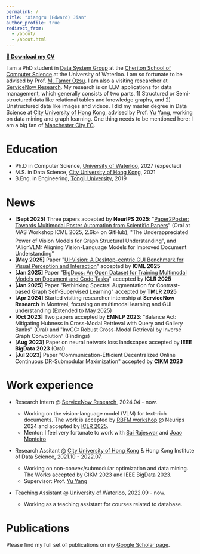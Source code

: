 ```yaml
---
permalink: /
title: "Xiangru (Edward) Jian"
author_profile: true
redirect_from: 
  - /about/
  - /about.html
---
```


**[📄 Download my CV](../files/CV_Xiangru_Jian_latest.pdf)**

I am a PhD student in [Data System Group](https://uwaterloo.ca/data-systems-group/) at the [Cheriton School of Computer Science](https://cs.uwaterloo.ca/) at the University of Waterloo. I am so fortunate to be advised by Prof. [M. Tamer Özsu](https://cs.uwaterloo.ca/~tozsu/). I am also a visiting researcher at [ServiceNow Research](https://www.servicenow.com/research/author/xiangru-jian.html). My research is on LLM applications for data management, which generally consists of two parts, 1) Structured or Semi-structured data like relational tables and knowledge graphs, and 2) Unstructured data like images and videos. I did my master degree in Data Science at [City University of Hong Kong](https://www.ds.cityu.edu.hk/), advised by Prof. [Yu Yang](https://yuyangcs.github.io/), working on data mining and graph learning. One thing needs to be mentioned here: I am a big fan of [Manchester City FC](https://www.mancity.com/).



Education
======
* Ph.D in Computer Science, [University of Waterloo](https://cs.uwaterloo.ca/), 2027 (expected)
* M.S. in Data Science, [City University of Hong Kong](https://www.ds.cityu.edu.hk/), 2021
* B.Eng. in Engineering, [Tongji University](https://en.tongji.edu.cn/), 2019

News
======
* **[Sept 2025]** Three papers accepted by **NeurIPS 2025**: "[Paper2Poster: Towards Multimodal Poster Automation from Scientific Papers](https://arxiv.org/abs/2406.02365)" (Oral at MAS Workshop ICML 2025, 2.6k⭐ on GitHub), "The Underappreciated Power of Vision Models for Graph Structural Understanding", and "AlignVLM: Aligning Vision-Language Models for Improved Document Understanding"
* **[May 2025]** Paper "[UI-Vision: A Desktop-centric GUI Benchmark for Visual Perception and Interaction](https://ui-vision.github.io/)" accepted by **ICML 2025**
* **[Jan 2025]** Paper "[BigDocs: An Open Dataset for Training Multimodal Models on Document and Code Tasks](https://bigdocs-bench.github.io/)" accepted by **ICLR 2025**
* **[Jan 2025]** Paper "Rethinking Spectral Augmentation for Contrast-based Graph Self-Supervised Learning" accepted by **TMLR 2025**
* **[Apr 2024]** Started visiting researcher internship at **ServiceNow Research** in Montreal, focusing on multimodal learning and GUI understanding (Extended to May 2025)
* **[Oct 2023]** Two papers accepted by **EMNLP 2023**: "Balance Act: Mitigating Hubness in Cross-Modal Retrieval with Query and Gallery Banks" (Oral) and "InvGC: Robust Cross-Modal Retrieval by Inverse Graph Convolution" (Findings)
* **[Aug 2023]** Paper on neural network loss landscapes accepted by **IEEE BigData 2023** (Oral)
* **[Jul 2023]** Paper "Communication-Efficient Decentralized Online Continuous DR-Submodular Maximization" accepted by **CIKM 2023**

Work experience
======
* Research Intern @ [ServiceNow Research](https://www.servicenow.com/research/author/xiangru-jian.html), 2024.04 - now.
  * Working on the vision-language model (VLM) for text-rich documents. The work is accepted by [RBFM workshop](https://asu-apg.github.io/rbfm/) @ Neurips 2024 and accepted by [ICLR 2025](https://openreview.net/forum?id=b1ivBPLb1n).
  * Mentor: I feel very fortunate to work with [Sai Rajeswar](https://sairajeswar.com/) and [Joao Monteiro](https://joaomonteirof.github.io/)

* Research Assitant @ [City University of Hong Kong](https://www.ds.cityu.edu.hk/) & Hong Kong Institute of Data Science, 2021.10 - 2022.07.
  * Working on non-convex/submodular optimization and data mining. The Works accepted by CIKM 2023 and IEEE BigData 2023.
  * Supervisor: Prof. [Yu Yang](https://yuyangcs.github.io/)

* Teaching Assistant @ [University of Waterloo](https://cs.uwaterloo.ca/), 2022.09 - now.
  * Working as a teaching assistant for courses related to database.

Publications
======
Please find my full set of publications on my [Google Scholar page](https://scholar.google.ca/citations?hl=en&user=kq17trAAAAAJ).


<!--
Publications
======
  <ul>{% for post in site.publications reversed %}
    {% include archive-single-cv.html %}
  {% endfor %}</ul>
-->


